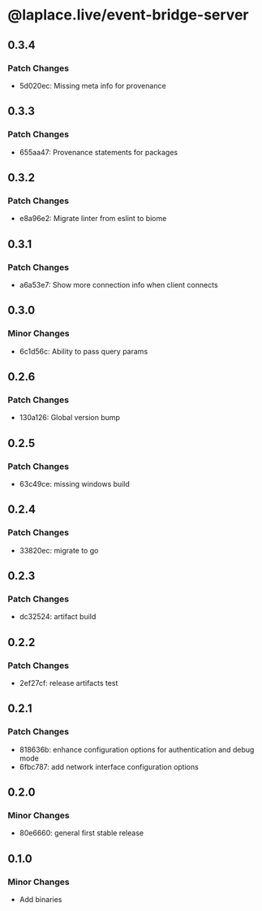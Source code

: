 # @laplace.live/event-bridge-server

## 0.3.4

### Patch Changes

- 5d020ec: Missing meta info for provenance

## 0.3.3

### Patch Changes

- 655aa47: Provenance statements for packages

## 0.3.2

### Patch Changes

- e8a96e2: Migrate linter from eslint to biome

## 0.3.1

### Patch Changes

- a6a53e7: Show more connection info when client connects

## 0.3.0

### Minor Changes

- 6c1d56c: Ability to pass query params

## 0.2.6

### Patch Changes

- 130a126: Global version bump

## 0.2.5

### Patch Changes

- 63c49ce: missing windows build

## 0.2.4

### Patch Changes

- 33820ec: migrate to go

## 0.2.3

### Patch Changes

- dc32524: artifact build

## 0.2.2

### Patch Changes

- 2ef27cf: release artifacts test

## 0.2.1

### Patch Changes

- 818636b: enhance configuration options for authentication and debug mode
- 6fbc787: add network interface configuration options

## 0.2.0

### Minor Changes

- 80e6660: general first stable release

## 0.1.0

### Minor Changes

- Add binaries
